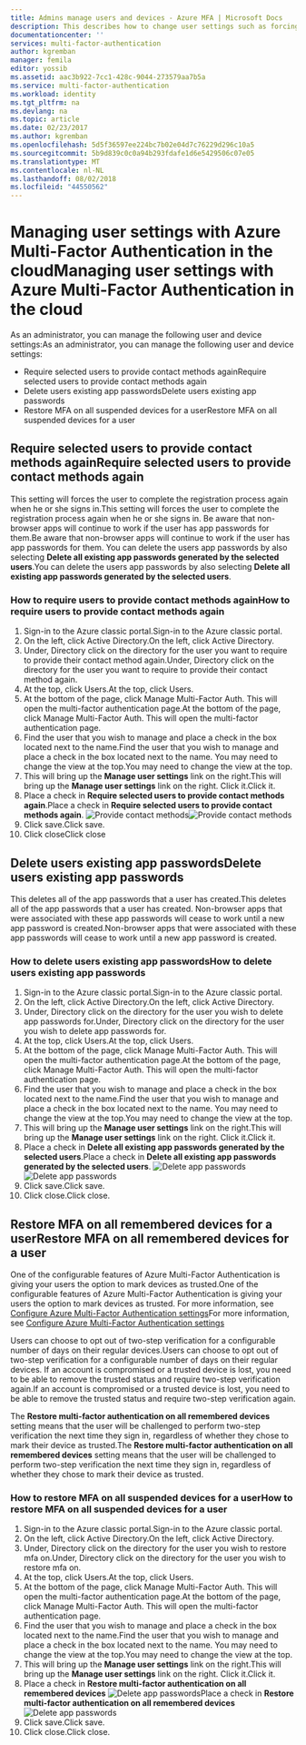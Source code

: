 ```yaml
---
title: Admins manage users and devices - Azure MFA | Microsoft Docs
description: This describes how to change user settings such as forcing the users to do the proof-up process again.
documentationcenter: ''
services: multi-factor-authentication
author: kgremban
manager: femila
editor: yossib
ms.assetid: aac3b922-7cc1-428c-9044-273579aa7b5a
ms.service: multi-factor-authentication
ms.workload: identity
ms.tgt_pltfrm: na
ms.devlang: na
ms.topic: article
ms.date: 02/23/2017
ms.author: kgremban
ms.openlocfilehash: 5d5f36597ee224bc7b02e04d7c76229d296c10a5
ms.sourcegitcommit: 5b9d839c0c0a94b293fdafe1d6e5429506c07e05
ms.translationtype: MT
ms.contentlocale: nl-NL
ms.lasthandoff: 08/02/2018
ms.locfileid: "44550562"
---
```

# <a name="managing-user-settings-with-azure-multi-factor-authentication-in-the-cloud"></a><span data-ttu-id="97514-103">Managing user settings with Azure Multi-Factor Authentication in the cloud</span><span class="sxs-lookup"><span data-stu-id="97514-103">Managing user settings with Azure Multi-Factor Authentication in the cloud</span></span>
<span data-ttu-id="97514-104">As an administrator, you can manage the following user and device settings:</span><span class="sxs-lookup"><span data-stu-id="97514-104">As an administrator, you can manage the following user and device settings:</span></span>

* <span data-ttu-id="97514-105">Require selected users to provide contact methods again</span><span class="sxs-lookup"><span data-stu-id="97514-105">Require selected users to provide contact methods again</span></span>
* <span data-ttu-id="97514-106">Delete users existing app passwords</span><span class="sxs-lookup"><span data-stu-id="97514-106">Delete users existing app passwords</span></span>
* <span data-ttu-id="97514-107">Restore MFA on all suspended devices for a user</span><span class="sxs-lookup"><span data-stu-id="97514-107">Restore MFA on all suspended devices for a user</span></span>

## <a name="require-selected-users-to-provide-contact-methods-again"></a><span data-ttu-id="97514-108">Require selected users to provide contact methods again</span><span class="sxs-lookup"><span data-stu-id="97514-108">Require selected users to provide contact methods again</span></span>
<span data-ttu-id="97514-109">This setting will forces the user to complete the registration process again when he or she signs in.</span><span class="sxs-lookup"><span data-stu-id="97514-109">This setting will forces the user to complete the registration process again when he or she signs in.</span></span> <span data-ttu-id="97514-110">Be aware that non-browser apps will continue to work if the user has app passwords for them.</span><span class="sxs-lookup"><span data-stu-id="97514-110">Be aware that non-browser apps will continue to work if the user has app passwords for them.</span></span>  <span data-ttu-id="97514-111">You can delete the users app passwords by also selecting **Delete all existing app passwords generated by the selected users**.</span><span class="sxs-lookup"><span data-stu-id="97514-111">You can delete the users app passwords by also selecting **Delete all existing app passwords generated by the selected users**.</span></span>

### <a name="how-to-require-users-to-provide-contact-methods-again"></a><span data-ttu-id="97514-112">How to require users to provide contact methods again</span><span class="sxs-lookup"><span data-stu-id="97514-112">How to require users to provide contact methods again</span></span>
1. <span data-ttu-id="97514-113">Sign-in to the Azure classic portal.</span><span class="sxs-lookup"><span data-stu-id="97514-113">Sign-in to the Azure classic portal.</span></span>
2. <span data-ttu-id="97514-114">On the left, click Active Directory.</span><span class="sxs-lookup"><span data-stu-id="97514-114">On the left, click Active Directory.</span></span>
3. <span data-ttu-id="97514-115">Under, Directory click on the directory for the user you want to require to provide their contact method again.</span><span class="sxs-lookup"><span data-stu-id="97514-115">Under, Directory click on the directory for the user you want to require to provide their contact method again.</span></span>
4. <span data-ttu-id="97514-116">At the top, click Users.</span><span class="sxs-lookup"><span data-stu-id="97514-116">At the top, click Users.</span></span>
5. <span data-ttu-id="97514-117">At the bottom of the page, click Manage Multi-Factor Auth. This will open the multi-factor authentication page.</span><span class="sxs-lookup"><span data-stu-id="97514-117">At the bottom of the page, click Manage Multi-Factor Auth. This will open the multi-factor authentication page.</span></span>
6. <span data-ttu-id="97514-118">Find the user that you wish to manage and place a check in the box located next to the name.</span><span class="sxs-lookup"><span data-stu-id="97514-118">Find the user that you wish to manage and place a check in the box located next to the name.</span></span> <span data-ttu-id="97514-119">You may need to change the view at the top.</span><span class="sxs-lookup"><span data-stu-id="97514-119">You may need to change the view at the top.</span></span>
7. <span data-ttu-id="97514-120">This will bring up the **Manage user settings** link on the right.</span><span class="sxs-lookup"><span data-stu-id="97514-120">This will bring up the **Manage user settings** link on the right.</span></span> <span data-ttu-id="97514-121">Click it.</span><span class="sxs-lookup"><span data-stu-id="97514-121">Click it.</span></span>
8. <span data-ttu-id="97514-122">Place a check in **Require selected users to provide contact methods again**.</span><span class="sxs-lookup"><span data-stu-id="97514-122">Place a check in **Require selected users to provide contact methods again**.</span></span>
   <span data-ttu-id="97514-123">![Provide contact methods](https://docstestmedia1.blob.core.windows.net/azure-media/articles/multi-factor-authentication/media/multi-factor-authentication-manage-users-and-devices/reproofup.png)</span><span class="sxs-lookup"><span data-stu-id="97514-123">![Provide contact methods](https://docstestmedia1.blob.core.windows.net/azure-media/articles/multi-factor-authentication/media/multi-factor-authentication-manage-users-and-devices/reproofup.png)</span></span>
9. <span data-ttu-id="97514-124">Click save.</span><span class="sxs-lookup"><span data-stu-id="97514-124">Click save.</span></span>
10. <span data-ttu-id="97514-125">Click close</span><span class="sxs-lookup"><span data-stu-id="97514-125">Click close</span></span>

## <a name="delete-users-existing-app-passwords"></a><span data-ttu-id="97514-126">Delete users existing app passwords</span><span class="sxs-lookup"><span data-stu-id="97514-126">Delete users existing app passwords</span></span>
<span data-ttu-id="97514-127">This deletes all of the app passwords that a user has created.</span><span class="sxs-lookup"><span data-stu-id="97514-127">This deletes all of the app passwords that a user has created.</span></span> <span data-ttu-id="97514-128">Non-browser apps that were associated with these app passwords will cease to work until a new app password is created.</span><span class="sxs-lookup"><span data-stu-id="97514-128">Non-browser apps that were associated with these app passwords will cease to work until a new app password is created.</span></span>

### <a name="how-to-delete-users-existing-app-passwords"></a><span data-ttu-id="97514-129">How to delete users existing app passwords</span><span class="sxs-lookup"><span data-stu-id="97514-129">How to delete users existing app passwords</span></span>
1. <span data-ttu-id="97514-130">Sign-in to the Azure classic portal.</span><span class="sxs-lookup"><span data-stu-id="97514-130">Sign-in to the Azure classic portal.</span></span>
2. <span data-ttu-id="97514-131">On the left, click Active Directory.</span><span class="sxs-lookup"><span data-stu-id="97514-131">On the left, click Active Directory.</span></span>
3. <span data-ttu-id="97514-132">Under, Directory click on the directory for the user you wish to delete app passwords for.</span><span class="sxs-lookup"><span data-stu-id="97514-132">Under, Directory click on the directory for the user you wish to delete app passwords for.</span></span>
4. <span data-ttu-id="97514-133">At the top, click Users.</span><span class="sxs-lookup"><span data-stu-id="97514-133">At the top, click Users.</span></span>
5. <span data-ttu-id="97514-134">At the bottom of the page, click Manage Multi-Factor Auth. This will open the multi-factor authentication page.</span><span class="sxs-lookup"><span data-stu-id="97514-134">At the bottom of the page, click Manage Multi-Factor Auth. This will open the multi-factor authentication page.</span></span>
6. <span data-ttu-id="97514-135">Find the user that you wish to manage and place a check in the box located next to the name.</span><span class="sxs-lookup"><span data-stu-id="97514-135">Find the user that you wish to manage and place a check in the box located next to the name.</span></span> <span data-ttu-id="97514-136">You may need to change the view at the top.</span><span class="sxs-lookup"><span data-stu-id="97514-136">You may need to change the view at the top.</span></span>
7. <span data-ttu-id="97514-137">This will bring up the **Manage user settings** link on the right.</span><span class="sxs-lookup"><span data-stu-id="97514-137">This will bring up the **Manage user settings** link on the right.</span></span> <span data-ttu-id="97514-138">Click it.</span><span class="sxs-lookup"><span data-stu-id="97514-138">Click it.</span></span>
8. <span data-ttu-id="97514-139">Place a check in **Delete all existing app passwords generated by the selected users**.</span><span class="sxs-lookup"><span data-stu-id="97514-139">Place a check in **Delete all existing app passwords generated by the selected users**.</span></span>
   <span data-ttu-id="97514-140">![Delete app passwords](https://docstestmedia1.blob.core.windows.net/azure-media/articles/multi-factor-authentication/media/multi-factor-authentication-manage-users-and-devices/deleteapppasswords.png)</span><span class="sxs-lookup"><span data-stu-id="97514-140">![Delete app passwords](https://docstestmedia1.blob.core.windows.net/azure-media/articles/multi-factor-authentication/media/multi-factor-authentication-manage-users-and-devices/deleteapppasswords.png)</span></span>
9. <span data-ttu-id="97514-141">Click save.</span><span class="sxs-lookup"><span data-stu-id="97514-141">Click save.</span></span>
10. <span data-ttu-id="97514-142">Click close.</span><span class="sxs-lookup"><span data-stu-id="97514-142">Click close.</span></span>

## <a name="restore-mfa-on-all-remembered-devices-for-a-user"></a><span data-ttu-id="97514-143">Restore MFA on all remembered devices for a user</span><span class="sxs-lookup"><span data-stu-id="97514-143">Restore MFA on all remembered devices for a user</span></span>
<span data-ttu-id="97514-144">One of the configurable features of Azure Multi-Factor Authentication is giving your users the option to mark devices as trusted.</span><span class="sxs-lookup"><span data-stu-id="97514-144">One of the configurable features of Azure Multi-Factor Authentication is giving your users the option to mark devices as trusted.</span></span> <span data-ttu-id="97514-145">For more information, see [Configure Azure Multi-Factor Authentication settings](multi-factor-authentication-whats-next.md#remember-multi-factor-authentication-for-devices-that-users-trust)</span><span class="sxs-lookup"><span data-stu-id="97514-145">For more information, see [Configure Azure Multi-Factor Authentication settings](multi-factor-authentication-whats-next.md#remember-multi-factor-authentication-for-devices-that-users-trust)</span></span>

<span data-ttu-id="97514-146">Users can choose to opt out of two-step verification for a configurable number of days on their regular devices.</span><span class="sxs-lookup"><span data-stu-id="97514-146">Users can choose to opt out of two-step verification for a configurable number of days on their regular devices.</span></span> <span data-ttu-id="97514-147">If an account is compromised or a trusted device is lost, you need to be able to remove the trusted status and require two-step verification again.</span><span class="sxs-lookup"><span data-stu-id="97514-147">If an account is compromised or a trusted device is lost, you need to be able to remove the trusted status and require two-step verification again.</span></span>

<span data-ttu-id="97514-148">The **Restore multi-factor authentication on all remembered devices** setting means that the user will be challenged to perform two-step verification the next time they sign in, regardless of whether they chose to mark their device as trusted.</span><span class="sxs-lookup"><span data-stu-id="97514-148">The **Restore multi-factor authentication on all remembered devices** setting means that the user will be challenged to perform two-step verification the next time they sign in, regardless of whether they chose to mark their device as trusted.</span></span> 

### <a name="how-to-restore-mfa-on-all-suspended-devices-for-a-user"></a><span data-ttu-id="97514-149">How to restore MFA on all suspended devices for a user</span><span class="sxs-lookup"><span data-stu-id="97514-149">How to restore MFA on all suspended devices for a user</span></span>
1. <span data-ttu-id="97514-150">Sign-in to the Azure classic portal.</span><span class="sxs-lookup"><span data-stu-id="97514-150">Sign-in to the Azure classic portal.</span></span>
2. <span data-ttu-id="97514-151">On the left, click Active Directory.</span><span class="sxs-lookup"><span data-stu-id="97514-151">On the left, click Active Directory.</span></span>
3. <span data-ttu-id="97514-152">Under, Directory click on the directory for the user you wish to restore mfa on.</span><span class="sxs-lookup"><span data-stu-id="97514-152">Under, Directory click on the directory for the user you wish to restore mfa on.</span></span>
4. <span data-ttu-id="97514-153">At the top, click Users.</span><span class="sxs-lookup"><span data-stu-id="97514-153">At the top, click Users.</span></span>
5. <span data-ttu-id="97514-154">At the bottom of the page, click Manage Multi-Factor Auth. This will open the multi-factor authentication page.</span><span class="sxs-lookup"><span data-stu-id="97514-154">At the bottom of the page, click Manage Multi-Factor Auth. This will open the multi-factor authentication page.</span></span>
6. <span data-ttu-id="97514-155">Find the user that you wish to manage and place a check in the box located next to the name.</span><span class="sxs-lookup"><span data-stu-id="97514-155">Find the user that you wish to manage and place a check in the box located next to the name.</span></span> <span data-ttu-id="97514-156">You may need to change the view at the top.</span><span class="sxs-lookup"><span data-stu-id="97514-156">You may need to change the view at the top.</span></span>
7. <span data-ttu-id="97514-157">This will bring up the **Manage user settings** link on the right.</span><span class="sxs-lookup"><span data-stu-id="97514-157">This will bring up the **Manage user settings** link on the right.</span></span> <span data-ttu-id="97514-158">Click it.</span><span class="sxs-lookup"><span data-stu-id="97514-158">Click it.</span></span>
8. <span data-ttu-id="97514-159">Place a check in **Restore multi-factor authentication on all remembered devices**
   ![Delete app passwords](https://docstestmedia1.blob.core.windows.net/azure-media/articles/multi-factor-authentication/media/multi-factor-authentication-manage-users-and-devices/rememberdevices.png)</span><span class="sxs-lookup"><span data-stu-id="97514-159">Place a check in **Restore multi-factor authentication on all remembered devices**
![Delete app passwords](https://docstestmedia1.blob.core.windows.net/azure-media/articles/multi-factor-authentication/media/multi-factor-authentication-manage-users-and-devices/rememberdevices.png)</span></span>
9. <span data-ttu-id="97514-160">Click save.</span><span class="sxs-lookup"><span data-stu-id="97514-160">Click save.</span></span>
10. <span data-ttu-id="97514-161">Click close.</span><span class="sxs-lookup"><span data-stu-id="97514-161">Click close.</span></span>



